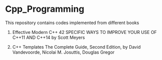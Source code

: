 # Cpp_Programming
This repository contains codes implemented from different books

1) Effective Modern C++ 42 SPECIFIC WAYS TO IMPROVE YOUR USE OF C++11 AND C++14 by Scott Meyers

2) C++ Templates The Complete Guide, Second Edition, by David Vandevoorde, Nicolai M. Josuttis, Douglas Gregor

